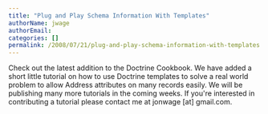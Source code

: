 ```yaml
---
title: "Plug and Play Schema Information With Templates"
authorName: jwage
authorEmail:
categories: []
permalink: /2008/07/21/plug-and-play-schema-information-with-templates.html
---
```

Check out the latest addition to the Doctrine Cookbook. We have added a
short little tutorial on how to use Doctrine templates to solve a real
world problem to allow Address attributes on many records easily. We
will be publishing many more tutorials in the coming weeks. If you're
interested in contributing a tutorial please contact me at jonwage [at]
gmail.com.
